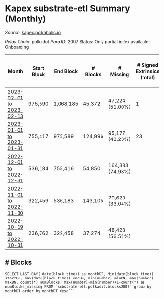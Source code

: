 # Kapex substrate-etl Summary (Monthly)

_Source_: [kapex.polkaholic.io](https://kapex.polkaholic.io)

*Relay Chain*: polkadot
*Para ID*: 2007
Status: Only partial index available: Onboarding


| Month | Start Block | End Block | # Blocks | # Missing | # Signed Extrinsics (total) | # Active Accounts (avg) | # Addresses with Balances (max) | Issues |
| ----- | ----------- | --------- | -------- | --------- | --------------------------- | ----------------------- | ------------------------------- | ------ |
| [2023-02-01 to 2023-02-13](/substrate-etl/polkadot/2007-kapex/2023-02-28.md) | 975,590 | 1,068,185 | 45,372 | 47,224 (51.00%) | 1 |  | 1,054 | - | 
| [2023-01-01 to 2023-01-31](/substrate-etl/polkadot/2007-kapex/2023-01-31.md) | 755,417 | 975,589 | 124,996 | 95,177 (43.23%) | 23 |  | 1,052 | - | 
| [2022-12-01 to 2022-12-31](/substrate-etl/polkadot/2007-kapex/2022-12-31.md) | 536,184 | 755,416 | 54,850 | 164,383 (74.98%) |  |  | 3 | - | 
| [2022-11-01 to 2022-11-30](/substrate-etl/polkadot/2007-kapex/2022-11-30.md) | 322,459 | 536,183 | 143,105 | 70,620 (33.04%) |  |  | 3 | - | 
| [2022-10-19 to 2022-10-31](/substrate-etl/polkadot/2007-kapex/2022-10-31.md) | 236,762 | 322,458 | 37,274 | 48,423 (56.51%) |  |  | 3 | - | 

## # Blocks
```
SELECT LAST_DAY( date(block_time)) as monthDT, Min(date(block_time)) startBN, max(date(block_time)) endBN, min(number) minBN, max(number) maxBN, count(*) numBlocks, max(number)-min(number)+1-count(*) as numBlocks_missing FROM `substrate-etl.polkadot.blocks2007` group by monthDT order by monthDT desc```

